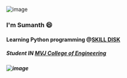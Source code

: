 ![image](https://user-images.githubusercontent.com/92622011/141674382-09dddb28-899e-480f-860a-5f05261aab2d.png)
###  I'm Sumanth 😄
#### Learning Python programming @[SKILL DISK](https://skilldisk.com/)
##### Student IN [MVJ College of Engineering](https://www.mvjce.edu.in/)
##### ![image](https://user-images.githubusercontent.com/92622011/146307281-090e583b-66e3-4a42-abd8-6e3e1ef8788f.png)







